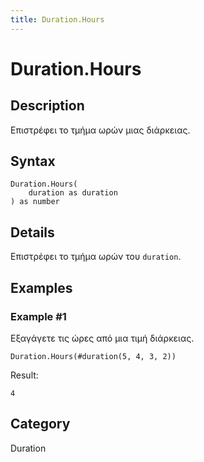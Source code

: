 ```yaml
---
title: Duration.Hours
---
```


# Duration.Hours


## Description

Επιστρέφει το τμήμα ωρών μιας διάρκειας.


## Syntax

```powerquery
Duration.Hours(
    duration as duration
) as number
```


## Details

Επιστρέφει το τμήμα ωρών του <code>duration</code>.


## Examples

### Example #1 
Εξαγάγετε τις ώρες από μια τιμή διάρκειας.
```powerquery
Duration.Hours(#duration(5, 4, 3, 2))
```

Result: 
```powerquery
4
```




## Category
Duration
